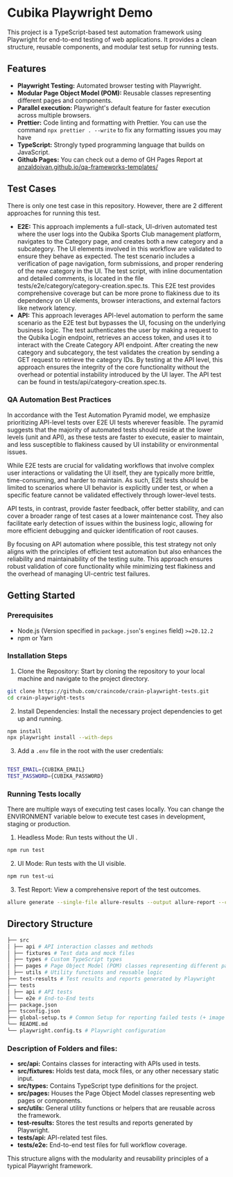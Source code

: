 # Cubika Playwright Demo

This project is a TypeScript-based test automation framework using Playwright for end-to-end testing of web applications. It provides a clean structure, reusable components, and modular test setup for running tests.

## Features

- **Playwright Testing:** Automated browser testing with Playwright.
- **Modular Page Object Model (POM):** Reusable classes representing different pages and components.
- **Parallel execution:** Playwright's default feature for faster execution across multiple browsers.
- **Prettier:** Code linting and formatting with Prettier. You can use the command `npx prettier . --write` to fix any formatting issues you may have
- **TypeScript:** Strongly typed programming language that builds on JavaScript.
- **Github Pages:** You can check out a demo of GH Pages Report at [anzaldoivan.github.io/qa-frameworks-templates/](https://anzaldoivan.github.io/qa-frameworks-templates/)

## Test Cases

There is only one test case in this repository. However, there are 2 different approaches for running this test.

- **E2E:** This approach implements a full-stack, UI-driven automated test where the user logs into the Qubika Sports Club management platform, navigates to the Category page, and creates both a new category and a subcategory. The UI elements involved in this workflow are validated to ensure they behave as expected. The test scenario includes a verification of page navigation, form submissions, and proper rendering of the new category in the UI. The test script, with inline documentation and detailed comments, is located in the file tests/e2e/category/category-creation.spec.ts. This E2E test provides comprehensive coverage but can be more prone to flakiness due to its dependency on UI elements, browser interactions, and external factors like network latency.
- **API:** This approach leverages API-level automation to perform the same scenario as the E2E test but bypasses the UI, focusing on the underlying business logic. The test authenticates the user by making a request to the Qubika Login endpoint, retrieves an access token, and uses it to interact with the Create Category API endpoint. After creating the new category and subcategory, the test validates the creation by sending a GET request to retrieve the category IDs. By testing at the API level, this approach ensures the integrity of the core functionality without the overhead or potential instability introduced by the UI layer. The API test can be found in tests/api/category-creation.spec.ts.

### QA Automation Best Practices

In accordance with the Test Automation Pyramid model, we emphasize prioritizing API-level tests over E2E UI tests wherever feasible. The pyramid suggests that the majority of automated tests should reside at the lower levels (unit and API), as these tests are faster to execute, easier to maintain, and less susceptible to flakiness caused by UI instability or environmental issues.

While E2E tests are crucial for validating workflows that involve complex user interactions or validating the UI itself, they are typically more brittle, time-consuming, and harder to maintain. As such, E2E tests should be limited to scenarios where UI behavior is explicitly under test, or when a specific feature cannot be validated effectively through lower-level tests.

API tests, in contrast, provide faster feedback, offer better stability, and can cover a broader range of test cases at a lower maintenance cost. They also facilitate early detection of issues within the business logic, allowing for more efficient debugging and quicker identification of root causes.

By focusing on API automation where possible, this test strategy not only aligns with the principles of efficient test automation but also enhances the reliability and maintainability of the testing suite. This approach ensures robust validation of core functionality while minimizing test flakiness and the overhead of managing UI-centric test failures.

## Getting Started

### Prerequisites

- Node.js (Version specified in `package.json`'s `engines` field) `>=20.12.2`
- npm or Yarn

### Installation Steps

1. Clone the Repository: Start by cloning the repository to your local machine and navigate to the project directory.

```bash
git clone https://github.com/craincode/crain-playwright-tests.git
cd crain-playwright-tests
```

2. Install Dependencies: Install the necessary project dependencies to get up and running.

```bash
npm install
npx playwright install --with-deps
```

3.  Add a `.env` file in the root with the user credentials:

```bash

TEST_EMAIL={CUBIKA_EMAIL}
TEST_PASSWORD={CUBIKA_PASSWORD}
```

### Running Tests locally

There are multiple ways of executing test cases locally. You can change the ENVIRONMENT variable below to execute test cases in development, staging or production.

1. Headless Mode: Run tests without the UI .

```bash
npm run test
```

2. UI Mode: Run tests with the UI visible.

```bash
npm run test-ui
```

3. Test Report: View a comprehensive report of the test outcomes.

```bash
allure generate --single-file allure-results --output allure-report --clean
```

## Directory Structure

```bash
├── src
│ ├── api # API interaction classes and methods
│ ├── fixtures # Test data and mock files
│ ├── types # Custom TypeScript types
│ ├── pages # Page Object Model (POM) classes representing different pages/components
│ ├── utils # Utility functions and reusable logic
├── test-results # Test results and reports generated by Playwright
├── tests
│ ├── api # API tests
│ └── e2e # End-to-End tests
├── package.json
├── tsconfig.json
├── global-setup.ts # Common Setup for reporting failed tests (+ image compression)
└── README.md
└── playwright.config.ts # Playwright configuration
```

### Description of Folders and files:

- **src/api:** Contains classes for interacting with APIs used in tests.
- **src/fixtures:** Holds test data, mock files, or any other necessary static input.
- **src/types:** Contains TypeScript type definitions for the project.
- **src/pages:** Houses the Page Object Model classes representing web pages or components.
- **src/utils:** General utility functions or helpers that are reusable across the framework.
- **test-results:** Stores the test results and reports generated by Playwright.
- **tests/api:** API-related test files.
- **tests/e2e:** End-to-end test files for full workflow coverage.

This structure aligns with the modularity and reusability principles of a typical Playwright framework.
